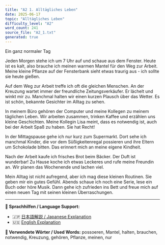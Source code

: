 ```yaml
---
title: "A2 1. Alltägliches Leben"
date: 2025-06-17
topic: "Alltägliches Leben"
difficulty_level: "A2"
word_count: 241
source_file: "A2_1.txt"
generated: true
---
```


Ein ganz normaler Tag

Jeden Morgen stehe ich um 7 Uhr auf und schaue aus dem Fenster. Heute ist es kalt, also brauche ich meinen warmen Mantel für den Weg zur Arbeit. Meine kleine Pflanze auf der Fensterbank sieht etwas traurig aus - ich sollte sie heute gießen.

Auf dem Weg zur Arbeit treffe ich oft die gleichen Menschen. An der Kreuzung wartet immer der freundliche Zeitungsverkäufer. Er lächelt und winkt mir zu. Manchmal halten wir einen kurzen Plausch über das Wetter. Es ist schön, bekannte Gesichter im Alltag zu sehen.

In meinem Büro gehören der Computer und meine Kollegen zu meinem täglichen Leben. Wir arbeiten zusammen, trinken Kaffee und erzählen uns kleine Geschichten. Meine Kollegin Lisa meint, dass es notwendig ist, auch bei der Arbeit Spaß zu haben. Sie hat Recht!

In der Mittagspause gehe ich nur kurz zum Supermarkt. Dort sehe ich manchmal Kinder, die vor dem Süßigkeitenregal possieren und ihre Eltern um Schokolade bitten. Das erinnert mich an meine eigene Kindheit.

Nach der Arbeit kaufe ich frisches Brot beim Bäcker. Der Duft ist wunderbar! Zu Hause koche ich etwas Leckeres und rufe meine Freundin an. Wir planen das Wochenende und lachen viel.

Mein Alltag ist nicht aufregend, aber ich mag diese kleinen Routinen. Sie geben mir ein gutes Gefühl. Abends schaue ich noch eine Serie, lese ein Buch oder höre Musik. Dann gehe ich zufrieden ins Bett und freue mich auf einen neuen Tag mit seinen kleinen Überraschungen.

---

**📖 Sprachhilfen / Language Support:**
- 🇯🇵 [日本語解説 / Japanese Explanation](2025-06-17-a2-1-alltaegliches-leben-jp)
- 🇺🇸 [English Explanation](2025-06-17-a2-1-alltaegliches-leben-en)

**📝 Verwendete Wörter / Used Words:**
possoeren, Mantel, halten, brauchen, notwendig, Kreuzung, gehören, Pflanze, meinen, nur
